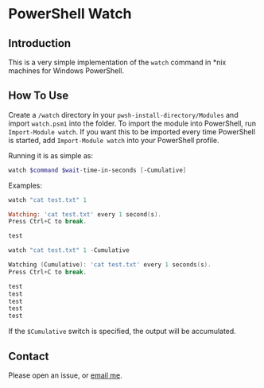# PowerShell Watch

## Introduction

This is a very simple implementation of the `watch` command in *nix machines for Windows PowerShell.

## How To Use

Create a `/watch` directory in your `pwsh-install-directory/Modules` and import `watch.psm1` into the folder. To import the module into PowerShell, run `Import-Module watch`. If you want this to be imported every time PowerShell is started, add `Import-Module watch` into your PowerShell profile. 

Running it is as simple as: 

```powershell
watch $command $wait-time-in-seconds [-Cumulative]
```

Examples: 

```powershell
watch "cat test.txt" 1

Watching: 'cat test.txt' every 1 second(s).
Press Ctrl+C to break.

test
```

```powershell
watch "cat test.txt" 1 -Cumulative

Watching (Cumulative): 'cat test.txt' every 1 seconds(s).
Press Ctrl+C to break.

test
test
test
test
test
```

If the `$Cumulative` switch is specified, the output will be accumulated. 

## Contact

Please open an issue, or [email me](mailto:ricepancakes@protonmail.com).
